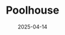 ---  
layout: startup_page  
title: "Poolhouse"  
id: "pool.house"  
permalink: "/poolhousepool.house04142025/"  
website: "https://www.pool.house/"  
funding_round: "Seed"  
funding_amount: "$34M"  
investors: "Sharp Alpha, dmg ventures, David Blitzer, Simon Sports, Active Partners, Emerging Fund, Signature Hospitality Group"  
about: "Poolhouse, founded by the creators of Topgolf, offers a tech-enabled pool entertainment experience. It combines patented technology with a vibrant atmosphere to provide engaging interactive pool games for players of all skill levels, along with a curated food and beverage menu."  
markets: "Entertainment, Hospitality, Technology"  
hq: "London, England, United Kingdom"  
founded_year: "2024"  
linkedin: "https://www.linkedin.com/company/poolhouse-global"  
twitter: ""  
instagram: ""  
facebook: ""  
crunchbase: "https://www.crunchbase.com/organization/poolhouse-8eb8"  
pitchbook: "https://pitchbook.com/profiles/company/718191-82"  

date_display: "14-Apr-2025"  
date: "2025-04-14"

# SEO Optimization  
meta_title: "Poolhouse - Seed Funding ($34M)"  
meta_description: "Poolhouse, Poolhouse, founded by the creators of Topgolf, offers a tech-enabled pool entertainment experience. It combines patented technology with a vibrant atm..."  
meta_keywords: "Poolhouse, Entertainment, Hospitality, Technology, Seed funding"  
canonical_url: "https://startup.projectstartups.com/poolhousepool.house04142025/"  
---